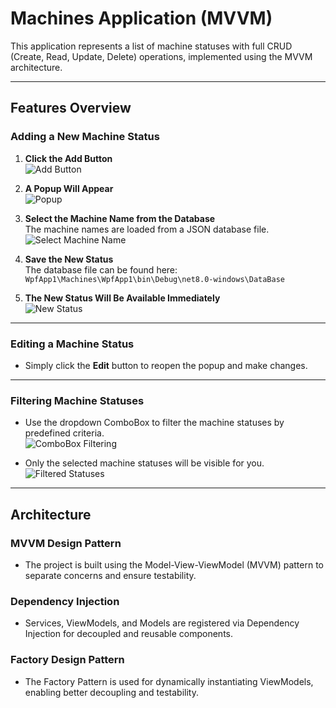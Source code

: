 # Machines Application (MVVM)

This application represents a list of machine statuses with full CRUD (Create, Read, Update, Delete) operations, implemented using the MVVM architecture.

---

## Features Overview

### Adding a New Machine Status

1. **Click the Add Button**  
   ![Add Button](https://github.com/user-attachments/assets/23d4c558-686b-4fff-abe6-062e356e743c)

2. **A Popup Will Appear**  
   ![Popup](https://github.com/user-attachments/assets/fd4239b0-720e-4ee4-b787-8746a353694d)

3. **Select the Machine Name from the Database**  
   The machine names are loaded from a JSON database file.  
   ![Select Machine Name](https://github.com/user-attachments/assets/e1c4cda6-9ff8-4505-8ef9-8a093ce5fc85)

4. **Save the New Status**  
   The database file can be found here:  
   `WpfApp1\Machines\WpfApp1\bin\Debug\net8.0-windows\DataBase`

5. **The New Status Will Be Available Immediately**  
   ![New Status](https://github.com/user-attachments/assets/803e9052-9307-4fad-9767-a866ec199d72)

---

### Editing a Machine Status

- Simply click the **Edit** button to reopen the popup and make changes.

---

### Filtering Machine Statuses

- Use the dropdown ComboBox to filter the machine statuses by predefined criteria.  
  ![ComboBox Filtering](https://github.com/user-attachments/assets/70cdac3e-e708-459b-b6e3-4615e3fe607b)

- Only the selected machine statuses will be visible for you.
  ![Filtered Statuses](https://github.com/user-attachments/assets/e9ca45b5-9274-49ab-a577-8494d3035051)

---

## Architecture

### MVVM Design Pattern
- The project is built using the Model-View-ViewModel (MVVM) pattern to separate concerns and ensure testability.

### Dependency Injection
- Services, ViewModels, and Models are registered via Dependency Injection for decoupled and reusable components.

### Factory Design Pattern
- The Factory Pattern is used for dynamically instantiating ViewModels, enabling better decoupling and testability.

